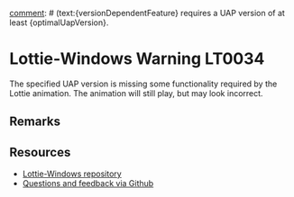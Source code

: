 
[comment]: # (name:UapVersionNotSupported)
[comment]: # (text:{versionDependentFeature} requires a UAP version of at least {optimalUapVersion}.

# Lottie-Windows Warning LT0034

<!-- description -->
The specified UAP version is missing some functionality required by the Lottie animation.
The animation will still play, but may look incorrect.

## Remarks

<!-- notes  -->
## Resources

* [Lottie-Windows repository](https://aka.ms/lottie)
* [Questions and feedback via Github](https://github.com/windows-toolkit/Lottie-Windows/issues)
